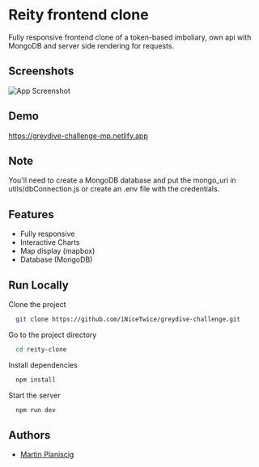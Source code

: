 
# Reity frontend clone

Fully responsive frontend clone of a token-based imboliary, own api with MongoDB and server side rendering for requests.


## Screenshots

![App Screenshot](https://i.imgur.com/mKhNHZ2.png)


## Demo

https://greydive-challenge-mp.netlify.app

## Note
You'll need to create a MongoDB database and put the mongo_uri in utils/dbConnection.js or create an .env file with the credentials.

## Features

- Fully responsive
- Interactive Charts
- Map display (mapbox)
- Database (MongoDB)



## Run Locally

Clone the project

```bash
  git clone https://github.com/iNiceTwice/greydive-challenge.git
```

Go to the project directory

```bash
  cd reity-clone
```

Install dependencies

```bash
  npm install
```

Start the server

```bash
  npm run dev
```
## Authors

- [Martin Planiscig](https://www.linkedin.com/in/martin-planiscig/)

